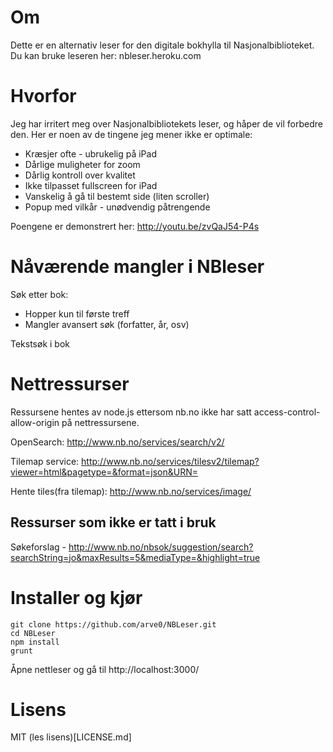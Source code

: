 Om
==
Dette er en alternativ leser for den digitale bokhylla til Nasjonalbiblioteket. Du kan bruke leseren her: nbleser.heroku.com

Hvorfor
=======
Jeg har irritert meg over Nasjonalbibliotekets leser, og håper de vil forbedre den. Her er noen av de tingene jeg mener ikke er optimale:

* Kræsjer ofte - ubrukelig på iPad
* Dårlige muligheter for zoom
* Dårlig kontroll over kvalitet
* Ikke tilpasset fullscreen for iPad
* Vanskelig å gå til bestemt side (liten scroller)
* Popup med vilkår - unødvendig påtrengende

Poengene er demonstrert her: http://youtu.be/zvQaJ54-P4s

# Nåværende mangler i NBleser
Søk etter bok:
* Hopper kun til første treff
* Mangler avansert søk (forfatter, år, osv)

Tekstsøk i bok

# Nettressurser
Ressursene hentes av node.js ettersom nb.no ikke har satt access-control-allow-origin på nettressursene.

OpenSearch:
http://www.nb.no/services/search/v2/

Tilemap service:
http://www.nb.no/services/tilesv2/tilemap?viewer=html&pagetype=&format=json&URN=

Hente tiles(fra tilemap):
http://www.nb.no/services/image/

## Ressurser som ikke er tatt i bruk
Søkeforslag - http://www.nb.no/nbsok/suggestion/search?searchString=jo&maxResults=5&mediaType=&highlight=true

# Installer og kjør
```
git clone https://github.com/arve0/NBLeser.git
cd NBLeser
npm install
grunt
```
Åpne nettleser og gå til http://localhost:3000/

# Lisens
MIT (les lisens)[LICENSE.md]
